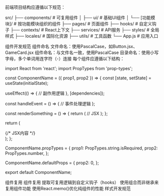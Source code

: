 前端项目结构应遵循以下规范：

src/
├── components/       # 可复用组件
│   ├── ui/           # 基础UI组件
│   └── [功能模块]/   # 按功能模块组织的组件
├── pages/            # 页面组件
├── hooks/            # 自定义钩子
├── contexts/         # React上下文
├── services/         # API服务
├── styles/           # 全局样式
├── locales/          # 国际化资源
├── utils/            # 工具函数
└── App.js            # 应用入口

组件开发规范
组件命名
文件命名：使用PascalCase，如Button.jsx、GameCard.jsx
组件命名：与文件名一致，使用PascalCase
目录命名：使用小写字母，多个单词用连字符（-）连接
每个组件应遵循以下结构：

import React from 'react';
import PropTypes from 'prop-types';

const ComponentName = ({ prop1, prop2 }) => {
  const [state, setState] = useState(initialState);
  
  useEffect(() => {
    // 副作用逻辑
  }, [dependencies]);
  
  const handleEvent = () => {
    // 事件处理逻辑
  };
  
  const renderSomething = () => {
    return (
      // JSX
    );
  };
  
  return (
    <div className="component-class">
      {/* JSX内容 */}
    </div>
  );
};

ComponentName.propTypes = {
  prop1: PropTypes.string.isRequired,
  prop2: PropTypes.number,
};

ComponentName.defaultProps = {
  prop2: 0,
};

export default ComponentName;

组件复用
组件复用
提取可复用逻辑到自定义钩子（hooks）
使用组合而非继承来复用组件功能
使用React.memo()优化纯组件的性能
样式开发规范